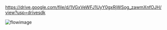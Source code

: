 https://drive.google.com/file/d/1VGxVeWFJ1UyY0gxRjWSog_zawmXnfOJH/view?usp=drivesdk

![flowimage](https://github.com/user-attachments/assets/094c76f9-2b13-423f-a349-0196f3784619)

